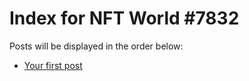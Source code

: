 # Index for NFT World #7832
Posts will be displayed in the order below:

- [Your first post](./001-first.md)

